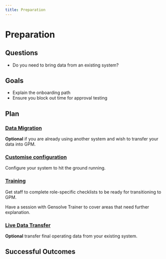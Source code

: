 ```yaml
---
title: Preparation
---
```


# Preparation

## Questions

- Do you need to bring data from an existing system?

## Goals

- Explain the onboarding path
- Ensure you block out time for approval testing

## Plan

### [Data Migration](./data-migration/)

**Optional** if you are already using another system and wish to transfer your data into GPM.

### [Customise configuration](./system-configuration/)

Configure your system to hit the ground running.

### [Training](./training/)

Get staff to complete role-specific checklists to be ready for transitioning to GPM.

Have a session with Gensolve Trainer to cover areas that need further explanation.

### [Live Data Transfer](./live-data-transfer/)

**Optional** transfer final operating data from your existing system.

## Successful Outcomes
